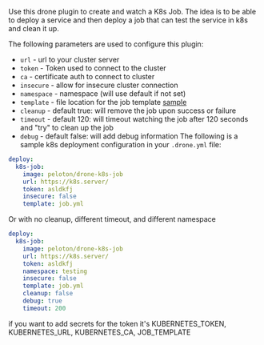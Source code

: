 Use this drone plugin to create and watch a K8s Job.  The idea is to be able to deploy
a service and then deploy a job that can test the service in k8s and clean it up.

The following parameters are used to configure this plugin:

- `url` - url to your cluster server
- `token` - Token used to connect to the cluster
- `ca` - certificate auth to connect to cluster
- `insecure` - allow for insecure cluster connection 
- `namespace` - namespace (will use default if not set)  
- `template` - file location for the job template [sample](job.yml)
- `cleanup` - default true: will remove the job upon success or failure
- `timeout` -  default 120: will timeout watching the job after 120 seconds and "try" to clean up the job
- `debug` - default false: will add debug information
The following is a sample k8s deployment configuration in your `.drone.yml` file:

```yaml
deploy:
  k8s-job:
    image: peloton/drone-k8s-job
    url: https://k8s.server/
    token: asldkfj
    insecure: false
    template: job.yml
```

Or with no cleanup, different timeout, and different namespace

```yaml
deploy:
  k8s-job:
    image: peloton/drone-k8s-job
    url: https://k8s.server/
    token: asldkfj
    namespace: testing
    insecure: false
    template: job.yml
    cleanup: false
    debug: true
    timeout: 200
```

if you want to add secrets for the token it's KUBERNETES_TOKEN, KUBERNETES_URL, KUBERNETES_CA, JOB_TEMPLATE
